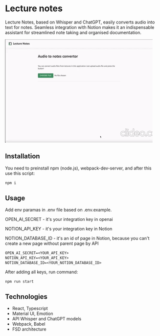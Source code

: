 # Lecture notes

Lecture Notes, based on Whisper and ChatGPT, easily converts audio into text for notes. Seamless integration with Notion makes it an indispensable assistant for streamlined note taking and organised documentation.

![](https://github.com/yasuss/lecture-notes/blob/main/public/assets/example.gif)


## Installation 

You need to preinstall npm (node.js), webpack-dev-server, and after this use this script:

```bash
npm i
```

## Usage

Add env paramas in .env file based on .env.example.

OPEN_AI_SECRET - it's your integration key in openai

NOTION_API_KEY - it's your integration key in Notion

NOTION_DATABASE_ID - it's an id of page in Notion, because you can't create a new page without parent page by API

```
OPEN_AI_SECRET=<YOUR_API_KEY>
NOTION_API_KEY=<YOUR_API_KEY>
NOTION_DATABASE_ID=<YOUR_NOTION_DATABASE_ID>
```

After adding all keys, run command:

```
npm run start
```

## Technologies

- React, Typescript
- Material UI, Emotion
- API Whisper and ChatGPT models
- Webpack, Babel
- FSD architecture 
